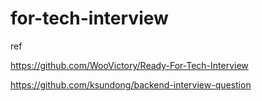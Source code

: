 # for-tech-interview

ref

https://github.com/WooVictory/Ready-For-Tech-Interview

https://github.com/ksundong/backend-interview-question
